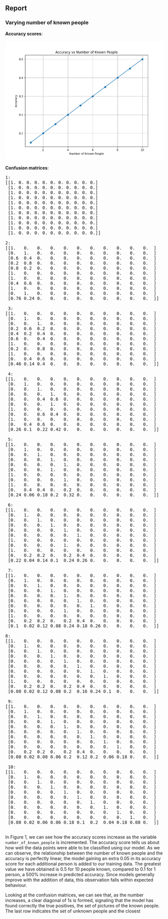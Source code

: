 ## Report

### Varying number of known people

**Accuracy scores**:

![Figure 1](Accuracy_vs_Number_of_known_people.png)

**Confusion matrices**:
<pre>
1:
[[1. 0. 0. 0. 0. 0. 0. 0. 0. 0. 0.]
 [1. 0. 0. 0. 0. 0. 0. 0. 0. 0. 0.]
 [1. 0. 0. 0. 0. 0. 0. 0. 0. 0. 0.]
 [1. 0. 0. 0. 0. 0. 0. 0. 0. 0. 0.]
 [1. 0. 0. 0. 0. 0. 0. 0. 0. 0. 0.]
 [1. 0. 0. 0. 0. 0. 0. 0. 0. 0. 0.]
 [1. 0. 0. 0. 0. 0. 0. 0. 0. 0. 0.]
 [1. 0. 0. 0. 0. 0. 0. 0. 0. 0. 0.]
 [1. 0. 0. 0. 0. 0. 0. 0. 0. 0. 0.]
 [1. 0. 0. 0. 0. 0. 0. 0. 0. 0. 0.]
 [1. 0. 0. 0. 0. 0. 0. 0. 0. 0. 0.]]

2:
[[1.   0.   0.   0.   0.   0.   0.   0.   0.   0.   0.  ]
 [0.   1.   0.   0.   0.   0.   0.   0.   0.   0.   0.  ]
 [0.6  0.4  0.   0.   0.   0.   0.   0.   0.   0.   0.  ]
 [0.2  0.8  0.   0.   0.   0.   0.   0.   0.   0.   0.  ]
 [0.8  0.2  0.   0.   0.   0.   0.   0.   0.   0.   0.  ]
 [1.   0.   0.   0.   0.   0.   0.   0.   0.   0.   0.  ]
 [1.   0.   0.   0.   0.   0.   0.   0.   0.   0.   0.  ]
 [0.4  0.6  0.   0.   0.   0.   0.   0.   0.   0.   0.  ]
 [1.   0.   0.   0.   0.   0.   0.   0.   0.   0.   0.  ]
 [0.   1.   0.   0.   0.   0.   0.   0.   0.   0.   0.  ]
 [0.76 0.24 0.   0.   0.   0.   0.   0.   0.   0.   0.  ]]

 3:
[[1.   0.   0.   0.   0.   0.   0.   0.   0.   0.   0.  ]
 [0.   1.   0.   0.   0.   0.   0.   0.   0.   0.   0.  ]
 [0.   0.   1.   0.   0.   0.   0.   0.   0.   0.   0.  ]
 [0.2  0.6  0.2  0.   0.   0.   0.   0.   0.   0.   0.  ]
 [0.4  0.2  0.4  0.   0.   0.   0.   0.   0.   0.   0.  ]
 [0.6  0.   0.4  0.   0.   0.   0.   0.   0.   0.   0.  ]
 [1.   0.   0.   0.   0.   0.   0.   0.   0.   0.   0.  ]
 [0.2  0.   0.8  0.   0.   0.   0.   0.   0.   0.   0.  ]
 [1.   0.   0.   0.   0.   0.   0.   0.   0.   0.   0.  ]
 [0.   0.4  0.6  0.   0.   0.   0.   0.   0.   0.   0.  ]
 [0.46 0.14 0.4  0.   0.   0.   0.   0.   0.   0.   0.  ]]

 4:
[[1.   0.   0.   0.   0.   0.   0.   0.   0.   0.   0.  ]
 [0.   1.   0.   0.   0.   0.   0.   0.   0.   0.   0.  ]
 [0.   0.   1.   0.   0.   0.   0.   0.   0.   0.   0.  ]
 [0.   0.   0.   1.   0.   0.   0.   0.   0.   0.   0.  ]
 [0.   0.   0.4  0.6  0.   0.   0.   0.   0.   0.   0.  ]
 [0.   0.   0.   1.   0.   0.   0.   0.   0.   0.   0.  ]
 [1.   0.   0.   0.   0.   0.   0.   0.   0.   0.   0.  ]
 [0.   0.   0.6  0.4  0.   0.   0.   0.   0.   0.   0.  ]
 [1.   0.   0.   0.   0.   0.   0.   0.   0.   0.   0.  ]
 [0.   0.4  0.6  0.   0.   0.   0.   0.   0.   0.   0.  ]
 [0.26 0.1  0.22 0.42 0.   0.   0.   0.   0.   0.   0.  ]]

 5:
[[1.   0.   0.   0.   0.   0.   0.   0.   0.   0.   0.  ]
 [0.   1.   0.   0.   0.   0.   0.   0.   0.   0.   0.  ]
 [0.   0.   1.   0.   0.   0.   0.   0.   0.   0.   0.  ]
 [0.   0.   0.   1.   0.   0.   0.   0.   0.   0.   0.  ]
 [0.   0.   0.   0.   1.   0.   0.   0.   0.   0.   0.  ]
 [0.   0.   0.   1.   0.   0.   0.   0.   0.   0.   0.  ]
 [1.   0.   0.   0.   0.   0.   0.   0.   0.   0.   0.  ]
 [0.   0.   0.   0.   1.   0.   0.   0.   0.   0.   0.  ]
 [1.   0.   0.   0.   0.   0.   0.   0.   0.   0.   0.  ]
 [0.   0.4  0.4  0.   0.2  0.   0.   0.   0.   0.   0.  ]
 [0.24 0.06 0.18 0.2  0.32 0.   0.   0.   0.   0.   0.  ]]

 6:
[[1.   0.   0.   0.   0.   0.   0.   0.   0.   0.   0.  ]
 [0.   1.   0.   0.   0.   0.   0.   0.   0.   0.   0.  ]
 [0.   0.   1.   0.   0.   0.   0.   0.   0.   0.   0.  ]
 [0.   0.   0.   1.   0.   0.   0.   0.   0.   0.   0.  ]
 [0.   0.   0.   0.   1.   0.   0.   0.   0.   0.   0.  ]
 [0.   0.   0.   0.   0.   1.   0.   0.   0.   0.   0.  ]
 [1.   0.   0.   0.   0.   0.   0.   0.   0.   0.   0.  ]
 [0.   0.   0.   0.   1.   0.   0.   0.   0.   0.   0.  ]
 [1.   0.   0.   0.   0.   0.   0.   0.   0.   0.   0.  ]
 [0.   0.2  0.2  0.   0.2  0.4  0.   0.   0.   0.   0.  ]
 [0.22 0.04 0.14 0.1  0.24 0.26 0.   0.   0.   0.   0.  ]]

 7:
[[1.   0.   0.   0.   0.   0.   0.   0.   0.   0.   0.  ]
 [0.   1.   0.   0.   0.   0.   0.   0.   0.   0.   0.  ]
 [0.   0.   1.   0.   0.   0.   0.   0.   0.   0.   0.  ]
 [0.   0.   0.   1.   0.   0.   0.   0.   0.   0.   0.  ]
 [0.   0.   0.   0.   1.   0.   0.   0.   0.   0.   0.  ]
 [0.   0.   0.   0.   0.   1.   0.   0.   0.   0.   0.  ]
 [0.   0.   0.   0.   0.   0.   1.   0.   0.   0.   0.  ]
 [0.   0.   0.   0.   1.   0.   0.   0.   0.   0.   0.  ]
 [1.   0.   0.   0.   0.   0.   0.   0.   0.   0.   0.  ]
 [0.   0.2  0.2  0.   0.2  0.4  0.   0.   0.   0.   0.  ]
 [0.1  0.02 0.12 0.08 0.24 0.18 0.26 0.   0.   0.   0.  ]]

8:
[[1.   0.   0.   0.   0.   0.   0.   0.   0.   0.   0.  ]
 [0.   1.   0.   0.   0.   0.   0.   0.   0.   0.   0.  ]
 [0.   0.   1.   0.   0.   0.   0.   0.   0.   0.   0.  ]
 [0.   0.   0.   1.   0.   0.   0.   0.   0.   0.   0.  ]
 [0.   0.   0.   0.   1.   0.   0.   0.   0.   0.   0.  ]
 [0.   0.   0.   0.   0.   1.   0.   0.   0.   0.   0.  ]
 [0.   0.   0.   0.   0.   0.   1.   0.   0.   0.   0.  ]
 [0.   0.   0.   0.   0.   0.   0.   1.   0.   0.   0.  ]
 [1.   0.   0.   0.   0.   0.   0.   0.   0.   0.   0.  ]
 [0.   0.2  0.2  0.   0.2  0.4  0.   0.   0.   0.   0.  ]
 [0.08 0.02 0.12 0.08 0.2  0.16 0.24 0.1  0.   0.   0.  ]]

 9:
[[1.   0.   0.   0.   0.   0.   0.   0.   0.   0.   0.  ]
 [0.   1.   0.   0.   0.   0.   0.   0.   0.   0.   0.  ]
 [0.   0.   1.   0.   0.   0.   0.   0.   0.   0.   0.  ]
 [0.   0.   0.   1.   0.   0.   0.   0.   0.   0.   0.  ]
 [0.   0.   0.   0.   1.   0.   0.   0.   0.   0.   0.  ]
 [0.   0.   0.   0.   0.   1.   0.   0.   0.   0.   0.  ]
 [0.   0.   0.   0.   0.   0.   1.   0.   0.   0.   0.  ]
 [0.   0.   0.   0.   0.   0.   0.   1.   0.   0.   0.  ]
 [0.   0.   0.   0.   0.   0.   0.   0.   1.   0.   0.  ]
 [0.   0.2  0.2  0.   0.2  0.4  0.   0.   0.   0.   0.  ]
 [0.08 0.02 0.08 0.06 0.2  0.12 0.2  0.06 0.18 0.   0.  ]]

 10:
[[1.   0.   0.   0.   0.   0.   0.   0.   0.   0.   0.  ]
 [0.   1.   0.   0.   0.   0.   0.   0.   0.   0.   0.  ]
 [0.   0.   1.   0.   0.   0.   0.   0.   0.   0.   0.  ]
 [0.   0.   0.   1.   0.   0.   0.   0.   0.   0.   0.  ]
 [0.   0.   0.   0.   1.   0.   0.   0.   0.   0.   0.  ]
 [0.   0.   0.   0.   0.   1.   0.   0.   0.   0.   0.  ]
 [0.   0.   0.   0.   0.   0.   1.   0.   0.   0.   0.  ]
 [0.   0.   0.   0.   0.   0.   0.   1.   0.   0.   0.  ]
 [0.   0.   0.   0.   0.   0.   0.   0.   1.   0.   0.  ]
 [0.   0.   0.   0.   0.   0.   0.   0.   0.   1.   0.  ]
 [0.08 0.02 0.06 0.06 0.18 0.1  0.2  0.04 0.18 0.08 0.  ]]
 </pre>

In Figure 1, we can see how the accuracy scores increase as the variable `number_of_known_people` is incremented. The accuracy score tells us about how well the data points were able to be classified using our model. As we can observe, the relationship between the number of known people and the accuracy is perfectly linear, the model gaining an extra 0.05 in its accuracy score for each additional person is added to our training data. The greatest value we have obtained is 0.5 for 10 people known, compared to 0.1 for 1 person, a 500\% increase in predicted accuracy. Since models generally improve with the addition of data, this observation falls within expected behaviour.

Looking at the confusion matrices, we can see that, as the number increases, a clear diagonal of 1s is formed, signaling that the model has found correctly the true positives, the set of pictures of the known people. The last row indicates the set of unknown people and the closest 
